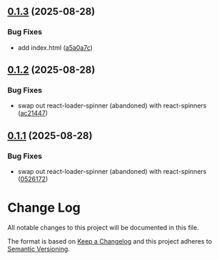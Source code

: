 ## [0.1.3](https://github.com/smarter-sh/smarter.sh/compare/v0.1.2...v0.1.3) (2025-08-28)


### Bug Fixes

* add index.html ([a5a0a7c](https://github.com/smarter-sh/smarter.sh/commit/a5a0a7ca1d3682b764d86c705058434023e6ab8c))

## [0.1.2](https://github.com/smarter-sh/smarter.sh/compare/v0.1.1...v0.1.2) (2025-08-28)


### Bug Fixes

* swap out react-loader-spinner (abandoned) with react-spinners ([ac21447](https://github.com/smarter-sh/smarter.sh/commit/ac21447a8cb7b6272f581577cfa8e9e46523489b))

## [0.1.1](https://github.com/smarter-sh/smarter.sh/compare/v0.1.0...v0.1.1) (2025-08-28)


### Bug Fixes

* swap out react-loader-spinner (abandoned) with react-spinners ([0526172](https://github.com/smarter-sh/smarter.sh/commit/052617207d3f8e258e13c94a7f8061afc938a61a))

# Change Log

All notable changes to this project will be documented in this file.

The format is based on [Keep a Changelog](http://keepachangelog.com/) and this project adheres to [Semantic Versioning](http://semver.org/).
